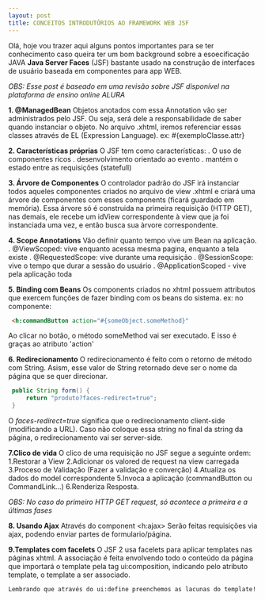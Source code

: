 ```yaml
---
layout: post
title: CONCEITOS INTRODUTÓRIOS AO FRAMEWORK WEB JSF
---
```


Olá, hoje vou trazer aqui alguns pontos importantes para se ter conhecimento caso queira ter um bom background sobre a esoecificação JAVA
**Java Server Faces** (JSF) bastante usado na construção de interfaces de usuário baseada em componentes para app WEB.

*OBS: Esse post é baseado em uma revisão sobre JSF disponível na plataforma de ensino online ALURA*

**1. @ManagedBean**
Objetos anotados com essa Annotation vão ser administrados pelo JSF. Ou seja, será dele a responsabilidade de saber quando instanciar o
objeto.
No arquivo .xhtml, iremos referenciar essas classes através de EL (Expression Language). ex: #{exemploClasse.attr}

**2. Características próprias**
O JSF tem como características:
  . O uso de componentes ricos
  . desenvolvimento orientado ao evento
  . mantém o estado entre as requisições (statefull)

**3. Árvore de Componentes**
 O controlador padrão do JSF irá instanciar todos aqueles componentes criados no arquivo de view .xhtml e criará uma árvore de componentes
 com esses components (ficará guardado em memória). Essa árvore só é construida na primeira requisição (HTTP GET), nas demais, ele recebe 
 um idView correspondente à view que ja foi instanciada uma vez, e então busca sua àrvore correspondente.
 
 **4. Scope Annotations**
 Vão definir quanto tempo vive um Bean na aplicação.
 . @ViewScoped:  vive enquanto acessa mesma pagina, enquanto a tela existe
 . @RequestedScope: vive durante uma requisição
 . @SessionScope:  vive o tempo que durar a sessão do usuário
 . @ApplicationScoped - vive pela aplicação toda
 
 **5. Binding com Beans**
 Os components criados no xhtml possuem attributos que exercem funções de fazer binding com os beans do sistema.
  ex: no componente:  
   ```html 
    <h:commandButton action="#{someObject.someMethod}"
   ```
   Ao clicar no botão, o método someMethod vai ser executado.   E isso é graças ao atributo 'action'
   
   
   **6. Redirecionamento**
   O redirecionamento é feito com o retorno de método com String. Asism, esse valor de String retornado deve ser o nome da página que
   se quer direcionar.
   ```java
    public String form() {
        return "produto?faces-redirect=true";
    }
   ```
   O *faces-redirect=true* significa que o redirecionamento client-side (modificando a URL). Caso não coloque essa string no final da 
   string da página, o redirecionamento vai ser server-side.
   
   **7.Clico de vida**
   O clico de uma requisição no JSF segue a seguinte ordem:
      1.Restorar a View
      2.Adicionar os valored de request na view carregada
      3.Proceso de Validação (Fazer a validação e converção)
      4.Atualiza os dados do model correspondente
      5.Invoca a aplicação (commandButton ou CommandLink...)
      6.Renderiza Resposta.
   
   *OBS: No caso do primeiro HTTP GET request, só acontece a primeira e a últimas fases*
   
    
   **8. Usando Ajax**
    Através do component <h:ajax> Serão feitas requisições via ajax, podendo enviar partes de formulario/página.
    
   **9.Templates com facelets**
    O JSF 2 usa facelets para aplicar templates nas páginas xhtml.
    A associação é feita envolvendo todo o conteúdo da página que importará o template pela tag ui:composition, 
    indicando pelo atributo template, o template a ser associado.
    
    Lembrando que através do ui:define preenchemos as lacunas do template!
